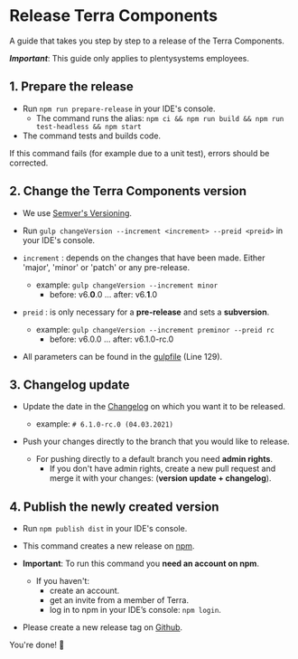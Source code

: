 # Release Terra Components

A guide that takes you step by step to a release of the Terra Components.

_**Important**_: This guide only applies to plentysystems employees.

## 1. Prepare the release

-   Run `npm run prepare-release` in your IDE's console.
    -   The command runs the alias: `npm ci && npm run build && npm run test-headless && npm start`
-   The command tests and builds code.

If this command fails (for example due to a unit test), errors should be corrected.

## 2. Change the Terra Components version

-   We use [Semver's Versioning](https://semver.org/).

-   Run `gulp changeVersion --increment <increment> --preid <preid>` in your IDE's console.

-   `increment` : depends on the changes that have been made. Either 'major', 'minor' or 'patch' or any pre-release.
    -   example: `gulp changeVersion --increment minor`
        -   before: v6.**0**.0 ... after: v6.**1**.0
-   `preid` : is only necessary for a **pre-release** and sets a **subversion**.
    -   example: `gulp changeVersion --increment preminor --preid rc`
        -   before: v6.0.0 ... after: v6.1.0-rc.0
-   All parameters can be found in the [gulpfile](./gulpfile.js) (Line 129).

## 3. Changelog update

-   Update the date in the [Changelog](./CHANGELOG.md) on which you want it to be released.

    -   example: `# 6.1.0-rc.0 (04.03.2021)`

-   Push your changes directly to the branch that you would like to release.
    -   For pushing directly to a default branch you need **admin rights**.
        -   If you don't have admin rights, create a new pull request and merge it with your changes: (**version update + changelog**).

## 4. Publish the newly created version

-   Run `npm publish dist` in your IDE's console.
-   This command creates a new release on [npm](https://www.npmjs.com/package/@plentymarkets/terra-components).
-   **Important**: To run this command you **need an account on npm**.

    -   If you haven't:
        -   create an account.
        -   get an invite from a member of Terra.
        -   log in to npm in your IDE’s console: `npm login`.

-   Please create a new release tag on [Github](https://github.com/plentymarkets/terra-components/releases).

You're done! 🥳
